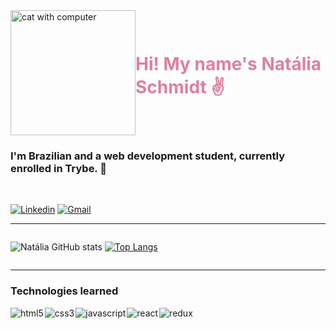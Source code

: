 <div style="display: flex; align-items: center;">
<img alt="cat with computer" src="https://i.ibb.co/GdyRwB3/20230408-085456-0001.png" height="200" width="200">

<h1 style="color:#dd809f">Hi! My name's Natália Schmidt ✌️</h1>
</div>

### I'm Brazilian and a web development student, currently enrolled in Trybe. 🚀
<br>

[![Linkedin](https://img.shields.io/badge/LinkedIn-0077B5?style=for-the-badge&logo=linkedin&logoColor=white)](https://www.linkedin.com/in/nataliakschmidt/)
[![Gmail](https://img.shields.io/badge/Gmail-D14836?style=for-the-badge&logo=gmail&logoColor=white)](mailto:nataliak.schmidt@gmail.com)
<hr>
<div style="display: flex; align-items: center;">

![Natália GitHub stats](https://github-readme-stats.vercel.app/api?username=nataliaschmidt&show_icons=true&theme=dracula)
[![Top Langs](https://github-readme-stats.vercel.app/api/top-langs/?username=nataliaschmidt&layout=compact&theme=dracula)](https://github.com/anuraghazra/github-readme-stats)

</div>
<hr>
<h3>Technologies learned</h3>
<div style= "display: flex; gap: 2px;">
<img alt="html5" src="https://img.shields.io/badge/HTML5-E34F26?style=for-the-badge&logo=html5&logoColor=white"/>
<img alt="css3" src="https://img.shields.io/badge/CSS3-1572B6?style=for-the-badge&logo=css3&logoColor=white"/>
<img alt="javascript" src="https://img.shields.io/badge/JavaScript-F7DF1E?style=for-the-badge&logo=javascript&logoColor=black"/>
<img alt="react" src="https://img.shields.io/badge/React-20232A?style=for-the-badge&logo=react&logoColor=61DAFB"/>
<img alt="redux" src="https://img.shields.io/badge/Redux-593D88?style=for-the-badge&logo=redux&logoColor=white"/>
</div>